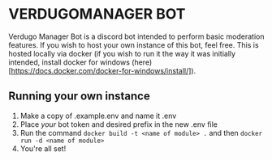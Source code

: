VERDUGOMANAGER BOT
==================

Verdugo Manager Bot is a discord bot intended to perform basic moderation features. If you wish to host your own instance of this bot, feel free. This is hosted locally via docker (if you wish to run it the way it was initially intended, install docker for windows (here)[https://docs.docker.com/docker-for-windows/install/]).

Running your own instance
--------------------------
1. Make a copy of .example.env and name it .env
2. Place _your_ bot token and desired prefix in the new .env file
3. Run the command `docker build -t <name of module> .` and then `docker run -d <name of module>`
4. You're all set!
